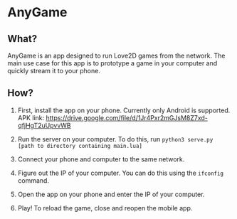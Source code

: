 
# AnyGame

## What?

AnyGame is an app designed to run Love2D games from the network.
The main use case for this app is to prototype a game in your computer and quickly stream it to your phone.

## How?

1. First, install the app on your phone.
    Currently only Android is supported.
    APK link: https://drive.google.com/file/d/1Jr4Pxr2mGJsM8Z7xd-qfjHgT2uUpvvWB

2. Run the server on your computer.
    To do this, run `python3 serve.py [path to directory containing main.lua]`

3. Connect your phone and computer to the same network.

4. Figure out the IP of your computer.
    You can do this using the `ifconfig` command.

5. Open the app on your phone and enter the IP of your computer.

6. Play!
    To reload the game, close and reopen the mobile app.
